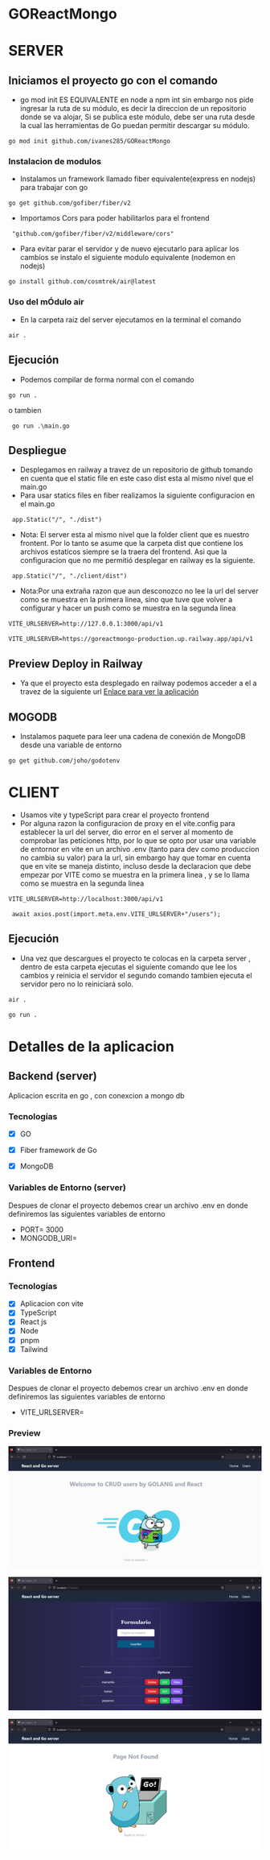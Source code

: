 # GOReactMongo

# SERVER

## Iniciamos el proyecto go con el comando

- go mod init ES EQUIVALENTE en node a npm int  sin embargo nos pide ingresar la ruta de su módulo, es decir la direccion de un repositorio donde se va alojar, Si se publica este módulo, debe ser una ruta desde la cual las herramientas de Go puedan permitir descargar su módulo.
```
go mod init github.com/ivanes285/GOReactMongo  
```

### Instalacion de modulos

- Instalamos un framework llamado fiber equivalente(express en nodejs) para trabajar con go
```
go get github.com/gofiber/fiber/v2
```
- Importamos Cors para poder habilitarlos para el frontend
```
 "github.com/gofiber/fiber/v2/middleware/cors"
```
- Para evitar parar el servidor y de nuevo ejecutarlo para aplicar los cambios se instalo el siguiente modulo equivalente (nodemon en nodejs)
 ```
 go install github.com/cosmtrek/air@latest
 ```
 ### Uso del mÓdulo air
 - En la carpeta raiz del server ejecutamos en la terminal el comando
 ```
 air .
 ```
## Ejecución
- Podemos compilar de forma normal con el comando 
```
go run .
```
o tambien
```
 go run .\main.go
```

## Despliegue 
- Desplegamos en railway a travez de un repositorio de github tomando en cuenta que el static file en este caso dist esta al mismo nivel que el main.go
- Para usar statics files en fiber realizamos la siguiente configuracion en el main.go
 ```
  app.Static("/", "./dist") 
 ``` 
- Nota: El server esta al mismo nivel que la folder client que es nuestro frontent. Por lo tanto se asume que la carpeta dist que contiene los archivos estaticos siempre se la traera del frontend. Asi que la configuracion que no me permitió desplegar en railway es la siguiente.
 ```
  app.Static("/", "./client/dist") 
 ```
 - Nota:Por una extraña razon que aun desconozco no lee la url del server como se muestra en la primera linea, sino  que tuve que volver a configurar y hacer un push como se muestra en la segunda linea 
```
VITE_URLSERVER=http://127.0.0.1:3000/api/v1
```
```
VITE_URLSERVER=https://goreactmongo-production.up.railway.app/api/v1
```
 ## Preview Deploy in Railway
 - Ya que el proyecto esta desplegado en railway podemos acceder a el a travez de la siguiente url
 [Enlace para ver la aplicación](https://goreactmongo-production.up.railway.app/)
 
 ## MOGODB

 - Instalamos paquete para leer una cadena de conexión de MongoDB desde una variable de entorno
 ```
 go get github.com/joho/godotenv
 ```
 
 # CLIENT
 - Usamos vite y typeScript para crear el proyecto frontend 
 - Por alguna razon la configuracion de proxy en el vite.config para establecer la url del server, dio error en el server al momento de comprobar las peticiones http, por lo que se opto por usar una variable de entornor en vite en un archivo .env (tanto para dev como produccion no cambia su valor)  para la url, sin embargo hay que tomar en cuenta que en vite se maneja distinto, incluso desde la declaracion que debe empezar por VITE como se muestra en la primera linea , y se lo llama como se muestra en la segunda linea
 ```
 VITE_URLSERVER=http://localhost:3000/api/v1
 ```
 ```
  await axios.post(import.meta.env.VITE_URLSERVER+"/users"); 
 ```
 
 ## Ejecución
 - Una vez que descargues el proyecto te colocas en la carpeta server , dentro de esta carpeta ejecutas el siguiente comando que lee los cambios y reinicia el servidor el segundo comando tambien ejecuta el servidor pero no lo reiniciará solo.
 ```
 air . 
 ```
 ```
 go run . 
 ```
 
 # Detalles de la aplicacion 
 
 ## Backend (server)
Aplicacion escrita en go , con conexcion a mongo db
### Tecnologías

- [x] GO
- [x] Fiber framework de Go
- [x] MongoDB


### Variables de Entorno (server)
Despues de clonar el proyecto debemos crear un archivo .env  en donde definiremos las siguientes variables de entorno 
- PORT= 3000
- MONGODB_URI=

## Frontend

### Tecnologías

- [x] Aplicacion con vite
- [x] TypeScript
- [x] React js
- [x] Node
- [x] pnpm 
- [x] Tailwind

### Variables de Entorno
Despues de clonar el proyecto debemos crear un archivo .env  en donde definiremos las siguientes variables de entorno 
- VITE_URLSERVER= 

 ### Preview


<p align="center">
    <img src="./assets/01.png" />
<p/>


<p align="center">
    <img src="./assets/02.png" />
<p/>

<p align="center">
    <img src="./assets/03.png" />
<p/>


 
 
 
 
